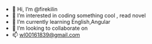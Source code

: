 - 👋 Hi, I’m @firekilin
- 👀 I’m interested in coding something cool , read novel
- 🌱 I’m currently learning English,Angular
- 💞️ I’m looking to collaborate on 
- 📫 wl00161839@gmail.com

<!---
firekilin/firekilin is a ✨ special ✨ repository because its `README.md` (this file) appears on your GitHub profile.
You can click the Preview link to take a look at your changes.
--->
